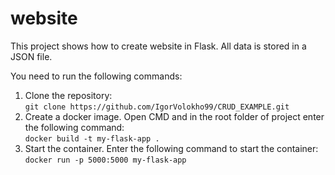 # website
This project shows how to create website in Flask. All data is stored in a JSON file.

You need to run the following commands:
1) Clone the repository: <br> 
`git clone https://github.com/IgorVolokho99/CRUD_EXAMPLE.git`
2) Create a docker image. Open CMD and in the root folder of project enter the following command: <br>
`docker build -t my-flask-app .` <br>
3) Start the container. Enter the following command to start the container: <br>
`docker run -p 5000:5000 my-flask-app`
